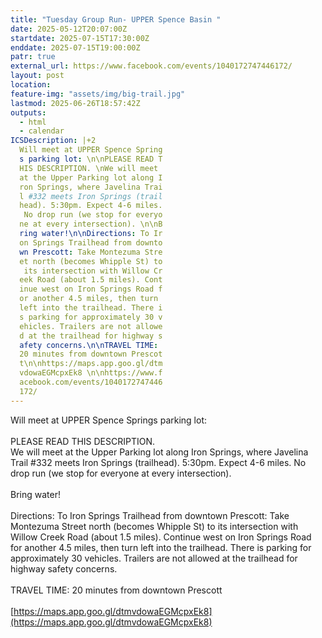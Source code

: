```yaml
---
title: "Tuesday Group Run- UPPER Spence Basin "
date: 2025-05-12T20:07:00Z
startdate: 2025-07-15T17:30:00Z
enddate: 2025-07-15T19:00:00Z
patr: true
external_url: https://www.facebook.com/events/1040172747446172/
layout: post
location: 
feature-img: "assets/img/big-trail.jpg"
lastmod: 2025-06-26T18:57:42Z
outputs:
  - html
  - calendar
ICSDescription: |+2
  Will meet at UPPER Spence Spring  s parking lot: \n\nPLEASE READ T  HIS DESCRIPTION. \nWe will meet   at the Upper Parking lot along I  ron Springs, where Javelina Trai  l #332 meets Iron Springs (trail  head). 5:30pm. Expect 4-6 miles.   No drop run (we stop for everyo  ne at every intersection). \n\nB  ring water!\n\nDirections: To Ir  on Springs Trailhead from downto  wn Prescott: Take Montezuma Stre  et north (becomes Whipple St) to   its intersection with Willow Cr  eek Road (about 1.5 miles). Cont  inue west on Iron Springs Road f  or another 4.5 miles, then turn   left into the trailhead. There i  s parking for approximately 30 v  ehicles. Trailers are not allowe  d at the trailhead for highway s  afety concerns.\n\nTRAVEL TIME:   20 minutes from downtown Prescot  t\n\nhttps://maps.app.goo.gl/dtm  vdowaEGMcpxEk8 \n\nhttps://www.f  acebook.com/events/1040172747446  172/
---
```


Will meet at UPPER Spence Springs parking lot&#58; <br>
  <br>
  PLEASE READ THIS DESCRIPTION. <br>
  We will meet at the Upper Parking lot along Iron Springs, where Javelina Trail #332 meets Iron Springs (trailhead). 5&#58;30pm. Expect 4-6 miles. No drop run (we stop for everyone at every intersection). <br>
  <br>
  Bring water!<br>
  <br>
  Directions&#58; To Iron Springs Trailhead from downtown Prescott&#58; Take Montezuma Street north (becomes Whipple St) to its intersection with Willow Creek Road (about 1.5 miles). Continue west on Iron Springs Road for another 4.5 miles, then turn left into the trailhead. There is parking for approximately 30 vehicles. Trailers are not allowed at the trailhead for highway safety concerns.<br>
  <br>
  TRAVEL TIME&#58; 20 minutes from downtown Prescott<br>
  <br>
  [https://maps.app.goo.gl/dtmvdowaEGMcpxEk8](https://maps.app.goo.gl/dtmvdowaEGMcpxEk8) <br>
  <br>
  

